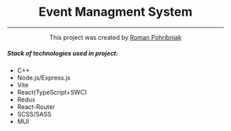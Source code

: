 <h1 align="center">Event Managment System</h1>
<hr/>
<p align="center">This project was created by <a href="https://github.com/PohribniakRoman">Roman Pohribniak</a></p>
<h5>Stack of technologies used in project:</h5>
<ul>
    <li>C++</li>
    <li>Node.js/Express.js</li>
    <li>Vite</li>
    <li>React(TypeScript+SWC)</li>
    <li>Redux</li>
    <li>React-Router</li>
    <li>SCSS/SASS</li>
    <li>MUI</li>
</ul>
